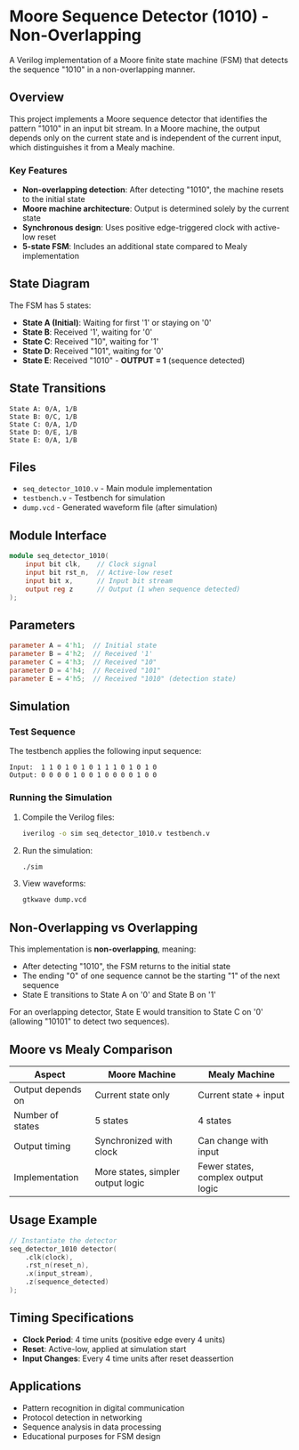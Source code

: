 # Moore Sequence Detector (1010) - Non-Overlapping

A Verilog implementation of a Moore finite state machine (FSM) that detects the sequence "1010" in a non-overlapping manner.

## Overview

This project implements a Moore sequence detector that identifies the pattern "1010" in an input bit stream. In a Moore machine, the output depends only on the current state and is independent of the current input, which distinguishes it from a Mealy machine.

### Key Features

- **Non-overlapping detection**: After detecting "1010", the machine resets to the initial state
- **Moore machine architecture**: Output is determined solely by the current state
- **Synchronous design**: Uses positive edge-triggered clock with active-low reset
- **5-state FSM**: Includes an additional state compared to Mealy implementation

## State Diagram

The FSM has 5 states:

- **State A (Initial)**: Waiting for first '1' or staying on '0'
- **State B**: Received '1', waiting for '0'
- **State C**: Received "10", waiting for '1'
- **State D**: Received "101", waiting for '0'
- **State E**: Received "1010" - **OUTPUT = 1** (sequence detected)

## State Transitions

```
State A: 0/A, 1/B
State B: 0/C, 1/B
State C: 0/A, 1/D
State D: 0/E, 1/B
State E: 0/A, 1/B
```

## Files

- `seq_detector_1010.v` - Main module implementation
- `testbench.v` - Testbench for simulation
- `dump.vcd` - Generated waveform file (after simulation)

## Module Interface

```verilog
module seq_detector_1010(
    input bit clk,    // Clock signal
    input bit rst_n,  // Active-low reset
    input bit x,      // Input bit stream
    output reg z      // Output (1 when sequence detected)
);
```

## Parameters

```verilog
parameter A = 4'h1;  // Initial state
parameter B = 4'h2;  // Received '1'
parameter C = 4'h3;  // Received "10"
parameter D = 4'h4;  // Received "101"
parameter E = 4'h5;  // Received "1010" (detection state)
```

## Simulation

### Test Sequence

The testbench applies the following input sequence:
```
Input:  1 1 0 1 0 1 0 1 1 1 0 1 0 1 0
Output: 0 0 0 0 1 0 0 1 0 0 0 0 1 0 0
```

### Running the Simulation

1. Compile the Verilog files:
   ```bash
   iverilog -o sim seq_detector_1010.v testbench.v
   ```

2. Run the simulation:
   ```bash
   ./sim
   ```

3. View waveforms:
   ```bash
   gtkwave dump.vcd
   ```

## Non-Overlapping vs Overlapping

This implementation is **non-overlapping**, meaning:
- After detecting "1010", the FSM returns to the initial state
- The ending "0" of one sequence cannot be the starting "1" of the next sequence
- State E transitions to State A on '0' and State B on '1'

For an overlapping detector, State E would transition to State C on '0' (allowing "10101" to detect two sequences).

## Moore vs Mealy Comparison

| Aspect | Moore Machine | Mealy Machine |
|--------|---------------|---------------|
| Output depends on | Current state only | Current state + input |
| Number of states | 5 states | 4 states |
| Output timing | Synchronized with clock | Can change with input |
| Implementation | More states, simpler output logic | Fewer states, complex output logic |

## Usage Example

```verilog
// Instantiate the detector
seq_detector_1010 detector(
    .clk(clock),
    .rst_n(reset_n),
    .x(input_stream),
    .z(sequence_detected)
);
```

## Timing Specifications

- **Clock Period**: 4 time units (positive edge every 4 units)
- **Reset**: Active-low, applied at simulation start
- **Input Changes**: Every 4 time units after reset deassertion

## Applications

- Pattern recognition in digital communication
- Protocol detection in networking
- Sequence analysis in data processing
- Educational purposes for FSM design
